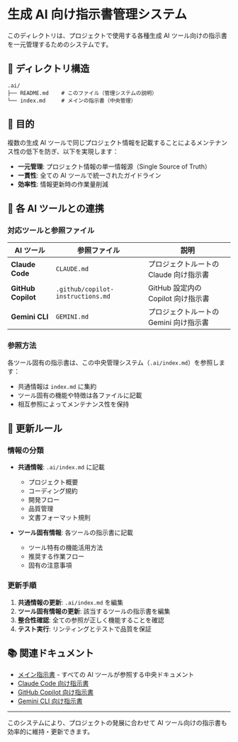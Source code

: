 # 生成 AI 向け指示書管理システム

このディレクトリは、プロジェクトで使用する各種生成 AI ツール向けの指示書を一元管理するためのシステムです。

## 📁 ディレクトリ構造

```
.ai/
├── README.md    # このファイル（管理システムの説明）
└── index.md     # メインの指示書（中央管理）
```

## 🎯 目的

複数の生成 AI ツールで同じプロジェクト情報を記載することによるメンテナンス性の低下を防ぎ、以下を実現します：

- **一元管理**: プロジェクト情報の単一情報源（Single Source of Truth）
- **一貫性**: 全ての AI ツールで統一されたガイドライン
- **効率性**: 情報更新時の作業量削減

## 🔗 各 AI ツールとの連携

### 対応ツールと参照ファイル

| AI ツール | 参照ファイル | 説明 |
|-----------|-------------|------|
| **Claude Code** | `CLAUDE.md` | プロジェクトルートの Claude 向け指示書 |
| **GitHub Copilot** | `.github/copilot-instructions.md` | GitHub 設定内の Copilot 向け指示書 |
| **Gemini CLI** | `GEMINI.md` | プロジェクトルートの Gemini 向け指示書 |

### 参照方法

各ツール固有の指示書は、この中央管理システム（`.ai/index.md`）を参照します：

- 共通情報は `index.md` に集約
- ツール固有の機能や特徴は各ファイルに記載
- 相互参照によってメンテナンス性を保持

## 📝 更新ルール

### 情報の分類

- **共通情報**: `.ai/index.md` に記載
  - プロジェクト概要
  - コーディング規約
  - 開発フロー
  - 品質管理
  - 文書フォーマット規則

- **ツール固有情報**: 各ツールの指示書に記載
  - ツール特有の機能活用方法
  - 推奨する作業フロー
  - 固有の注意事項

### 更新手順

1. **共通情報の更新**: `.ai/index.md` を編集
2. **ツール固有情報の更新**: 該当するツールの指示書を編集
3. **整合性確認**: 全ての参照が正しく機能することを確認
4. **テスト実行**: リンティングとテストで品質を保証

## 📚 関連ドキュメント

- [メイン指示書](./index.md) - すべての AI ツールが参照する中央ドキュメント
- [Claude Code 向け指示書](../CLAUDE.md)
- [GitHub Copilot 向け指示書](../.github/copilot-instructions.md)
- [Gemini CLI 向け指示書](../GEMINI.md)

---

このシステムにより、プロジェクトの発展に合わせて AI ツール向けの指示書も効率的に維持・更新できます。
